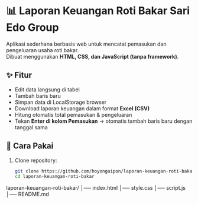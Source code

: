# 📊 Laporan Keuangan Roti Bakar Sari Edo Group

Aplikasi sederhana berbasis web untuk mencatat pemasukan dan pengeluaran usaha roti bakar.  
Dibuat menggunakan **HTML, CSS, dan JavaScript (tanpa framework)**.

## ✨ Fitur
- Edit data langsung di tabel
- Tambah baris baru
- Simpan data di LocalStorage browser
- Download laporan keuangan dalam format **Excel (CSV)**
- Hitung otomatis total pemasukan & pengeluaran
- Tekan **Enter di kolom Pemasukan** → otomatis tambah baris baru dengan tanggal sama

## 🚀 Cara Pakai
1. Clone repository:
   ```bash
   git clone https://github.com/hoyongaipon/laporan-keuangan-roti-bakar.git
   cd laporan-keuangan-roti-bakar
   
laporan-keuangan-roti-bakar/
│── index.html
│── style.css
│── script.js
│── README.md
